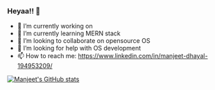### Heyaa!! 👋



- 🔭 I’m currently working on  
- 🌱 I’m currently learning MERN stack 
- 👯 I’m looking to collaborate on opensource OS 
- 🤔 I’m looking for help with OS development 
- 📫 How to reach me: https://www.linkedin.com/in/manjeet-dhayal-194953209/

[![Manjeet's GitHub stats](https://github-readme-stats.vercel.app/api?username=manjeetdhayal&show_icons=true&theme=radical)](https://github.com/manjeetdhayal/github-readme-stats)
